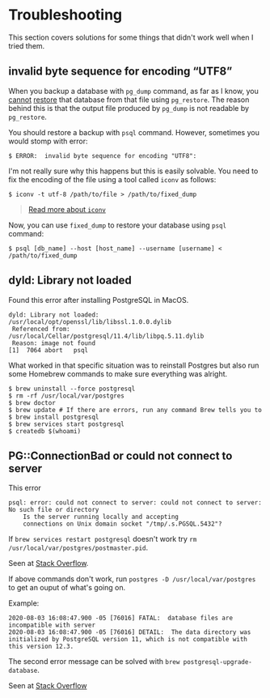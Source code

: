 # Troubleshooting

This section covers solutions for some things that didn't work well when I tried them.

## invalid byte sequence for encoding “UTF8”

When you backup a database with `pg_dump` command, as far as I know, you [cannot](http://stackoverflow.com/a/4867690/1407371) [restore](http://dba.stackexchange.com/a/4781/69085) that database from that file using `pg_restore`. The reason behind this is that the output file produced by `pg_dump` is not readable by `pg_restore`.

You should restore a backup with `psql` command. However, sometimes you would stomp with error:

    $ ERROR:  invalid byte sequence for encoding "UTF8":

I'm not really sure why this happens but this is easily solvable. You need to fix the encoding of the file using a tool called `iconv` as follows:

    $ iconv -t utf-8 /path/to/file > /path/to/fixed_dump

> [Read more about `iconv`](https://linux.die.net/man/1/iconv)

Now, you can use `fixed_dump` to restore your database using `psql` command:

    $ psql [db_name] --host [host_name] --username [username] < /path/to/fixed_dump

## dyld: Library not loaded

Found this error after installing PostgreSQL in MacOS.

```
dyld: Library not loaded: /usr/local/opt/openssl/lib/libssl.1.0.0.dylib
 Referenced from: /usr/local/Cellar/postgresql/11.4/lib/libpq.5.11.dylib
 Reason: image not found
[1]  7064 abort   psql
```

What worked in that specific situation was to reinstall Postgres but also run some Homebrew commands to make sure everything was alright.

```
$ brew uninstall --force postgresql
$ rm -rf /usr/local/var/postgres
$ brew doctor
$ brew update # If there are errors, run any command Brew tells you to
$ brew install postgresql
$ brew services start postgresql
$ createdb $(whoami)
```

## PG::ConnectionBad or could not connect to server

This error

```
psql: error: could not connect to server: could not connect to server: No such file or directory
	Is the server running locally and accepting
	connections on Unix domain socket "/tmp/.s.PGSQL.5432"?
```

If `brew services restart postgresql` doesn't work try `rm /usr/local/var/postgres/postmaster.pid`.

Seen at [Stack Overflow](https://stackoverflow.com/a/18832331/1407371).

If above commands don't work, run `postgres -D /usr/local/var/postgres` to get an ouput of what's going on.

Example:

```
2020-08-03 16:08:47.900 -05 [76016] FATAL:  database files are incompatible with server
2020-08-03 16:08:47.900 -05 [76016] DETAIL:  The data directory was initialized by PostgreSQL version 11, which is not compatible with this version 12.3.
```

The second error message can be solved with `brew postgresql-upgrade-database`.

Seen at [Stack Overflow](https://stackoverflow.com/a/48409221/1407371)
